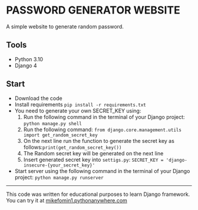 <h1>PASSWORD GENERATOR WEBSITE</h1>
  <p>A simple website to generate random password.</p>
<h2>Tools</h2>
  <p>
    <ul>
      <li>Python 3.10</li>
      <li>Django 4</li>
    </ul>
  </p>
<h2>Start</h2>
  <p>
    <ul>
      <li>Download the code</li>
      <li>Install requirements <code>pip install -r requirements.txt</code></li>
      <li>You need to generate your own SECRET_KEY using:
        <ol type="1">
          <li>Run the following command in the terminal of your Django project: <code>python manage.py shell</code></li>
          <li>Run the following command: <code>from django.core.management.utils import get_random_secret_key</code></li>
          <li>On the next line run the function to generate the secret key as follows:<code>print(get_random_secret_key())</code></li>
          <li>The Random secret key will be generated on the next line</li>
          <li>Insert generated secret key into <code>settigs.py</code>: <code>SECRET_KEY = 'django-insecure-{your_secret_key}'</code>
        </ol>
      <li>Start server using the following command in the terminal of your Django project: <code>python manage.py runserver</code>
    </ul>
  </p>
<hr>
<p>This code was written for educational purposes to learn Django framework.<br> 
  You can try it at <a href='mikefomin1.pythonanywhere.com' target='_blank'>mikefomin1.pythonanywhere.com</a>  
